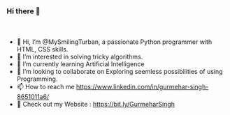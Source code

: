 ### Hi there 👋
<img src="https://github-readme-stats.vercel.app/api?username=MySmilingTurban&show_icons=true&hide_border=true&theme=dark">
<div>
  <a href='https://www.pypi.org'><img src='https://img.icons8.com/color/2x/python.png'></a>
  <a href='https://en.wikipedia.org/wiki/HTML'><img src="https://img.icons8.com/color/2x/html-5.png"></a>    
  <a href='https://en.wikipedia.org/wiki/CSS'><img src="https://img.icons8.com/color/2x/css3.png"></a>    
  <a href='https://discord.gg/rx8qU7fCgk'><img src='https://img.icons8.com/color/2x/discord-logo.png'></a>    
  <a href='https://www.youtube.com/c/GurmeharSinghKhalsa'><img src='https://img.icons8.com/doodle/2x/youtube-play--v2.png'></a>
</div>
<style>
  img{
    height:5px;
  }
  img:hover {
    transform: scaleX(-1);
  }
</style>

- 👋 Hi, I’m @MySmilingTurban, a passionate Python programmer with HTML, CSS skills.
- 👀 I’m interested in solving tricky algorithms. 
- 🌱 I’m currently learning Artificial Intelligence 
- 💞️ I’m looking to collaborate on Exploring seemless possibilities of using Programming.
- 📫 How to reach me https://www.linkedin.com/in/gurmehar-singh-8651011a6/
- 🧩 Check out my Website : https://bit.ly/GurmeharSingh
